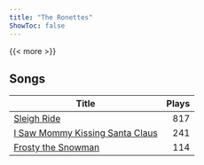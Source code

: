 ```yaml
---
title: "The Ronettes"
ShowToc: false
---
```


{{< more >}}

## Songs
Title | Plays 
----- | -----: 
[Sleigh Ride](/songs/sleigh-ride) | 817
[I Saw Mommy Kissing Santa Claus](/songs/i-saw-mommy-kissing-santa-claus) | 241
[Frosty the Snowman](/songs/frosty-the-snowman) | 114


